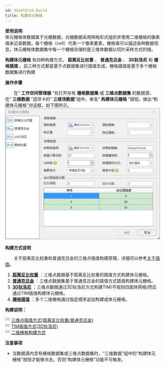 ```yaml
---
id: VoxelGrid_Build
title: 构建体元栅格
---
```

**使用说明**  
体元栅格体数据属于光栅数据，光栅数据采用网格形式组织并使用二维栅格的像素值来记录数据，每个栅格（cell）代表一个像素要素，栅格值可以描述各种数据信息。体元栅格体数据集中每一个栅格存储的是三维体数据以切片采样方式的值。

**构建体元栅格** 有四种构建方式， **距离反比权重** 、 **普通克吕金** 、 **3D狄洛尼** 和 **栅格插值** 。前三种方式都是基于点数据集进行插值生成，栅格插值是基于多个栅格数据集进行构建

**操作步骤**

　　在“ **工作空间管理器** ”处打开存有 **栅格数据集** 或 **三维点数据集** 的数据源，在“ **三维数据** ”选项卡的“ **三维场数据**”组中，单击“ **构建体元栅格** ”按钮，弹出“构建体元栅格”对话框，如下图所示。  
![图：“构建体元栅格”对话框 ](../img/VoxelGrid_IDW.png)  
  
**构建方式说明**

　　关于距离反比权重和普通克吕金的三维点插值构建原理，详细可以参考[关于插值](../../../Analyst/Raster/interpolation/aboutinterpolation)。

  1. **[距离反比权重](VoxelGrid_BuildByPoint3D)** ：三维点数据基于距离反比权重的插值方式构建体元栅格。
  2. **[普通克吕金](VoxelGrid_BuildByPoint3D)** ：三维点数据集基于普通克吕金的插值方式插值构建体元栅格。
  3. **[3D狄洛尼](VoxelGrid_BuildByTIM)** ：三维点数据通过3D狄洛尼方式构建TIM(不规则四面体网格)然后通过TIM插值构建体元栅格。
  4. **[栅格插值](VoxelGrid_BuildByGrid)** ：多个二维栅格通过指定顺序追加构建成体元栅格。

**构建说明：**

![](../../img/smalltitle.png) [三维点插值方式(距离反比权重/普通克吕金)](VoxelGrid_BuildByPoint3D)   
![](../../img/smalltitle.png) [TIM插值方式(3D狄洛尼)](VoxelGrid_BuildByTIM)  
![](../../img/smalltitle.png) [二维栅格构建方式](VoxelGrid_BuildByGrid)  

**注意事项**

  * 当数据源内含有栅格数据集或三维点数据集时，“三维数据”组中的“构建体元栅格”按钮才能够点击，否则“构建体元栅格”功能不可触发。

 

